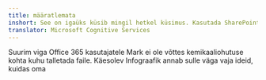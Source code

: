 ```yaml
---
title: määratlemata
inshort: See on igaüks küsib mingil hetkel küsimus. Kasutada SharePointi või OneDrive for Business?
translator: Microsoft Cognitive Services
---
```



Suurim viga Office 365 kasutajatele Mark ei ole võttes kemikaaliohutuse kohta kuhu talletada faile. Käesolev Infograafik annab sulle väga vaja ideid, kuidas oma 


